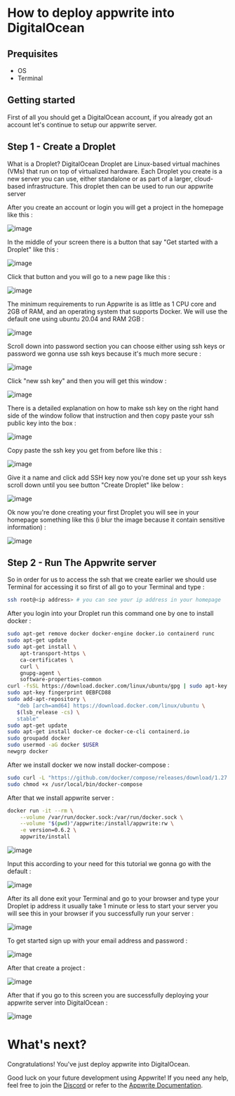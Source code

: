 # How to deploy appwrite into DigitalOcean

## Prequisites

- OS 
- Terminal 

## Getting started

First of all you should get a DigitalOcean account, if you already got an account let's continue to setup our appwrite server.

## Step 1 - Create a Droplet

What is a Droplet? DigitalOcean Droplet are Linux-based virtual machines (VMs) that run on top of virtualized hardware. Each Droplet you create is a new server you can use, either standalone or as part of a larger, cloud-based infrastructure.
 This droplet then can be used to run our appwrite server

After you create an account or login you will get a project in the homepage like this :

![image](https://imgur.com/download/ZQ2FUjX)

In the middle of your screen there is a button that say "Get started with a Droplet"
like this :

![image](https://imgur.com/download/f9DsKAw)

Click that button and you will go to a new page like this :

![image](https://imgur.com/download/XVRkq8C)

The minimum requirements to run Appwrite is as little as 1 CPU core and 2GB of RAM, and an operating system that supports Docker.
 We will use the default one using ubuntu 20.04 and RAM 2GB :

 ![image](https://imgur.com/download/4bqbGYg)
 
Scroll down into password section you can choose either using ssh keys or password we gonna use ssh keys because it's much more secure :

![image](https://imgur.com/download/IpDbMmJ)

Click "new ssh key" and then you will get this window :

![image](https://imgur.com/download/cUNWz5w)

There is a detailed explanation on how to make ssh key on the right hand side of the window follow that instruction and then copy paste
your ssh public key into the box :

![image](https://imgur.com/download/qbMltoP)

Copy paste the ssh key you get from before like this :

![image](https://imgur.com/download/Mpl0SfK)

Give it a name and click add SSH key now you're done set up your ssh keys scroll down until you see button "Create Droplet" like below :

![image](https://imgur.com/download/FWVwhGH)

Ok now you're done creating your first Droplet you will see in your homepage something like this (i blur the image because it contain sensitive information) :

![image](https://imgur.com/download/b9Sr9mz)

## Step 2 - Run The Appwrite server

So in order for us to access the ssh that we create earlier we should use Terminal for accessing it so first of all go to your Terminal and type :

```bash
ssh root@<ip address> # you can see your ip address in your homepage
```

After you login into your Droplet run this command one by one to install docker :

```bash
sudo apt-get remove docker docker-engine docker.io containerd runc
sudo apt-get update
sudo apt-get install \
    apt-transport-https \
    ca-certificates \
    curl \
    gnupg-agent \
    software-properties-common
curl -fsSL https://download.docker.com/linux/ubuntu/gpg | sudo apt-key add -
sudo apt-key fingerprint 0EBFCD88
sudo add-apt-repository \
   "deb [arch=amd64] https://download.docker.com/linux/ubuntu \
   $(lsb_release -cs) \
   stable"
sudo apt-get update
sudo apt-get install docker-ce docker-ce-cli containerd.io
sudo groupadd docker
sudo usermod -aG docker $USER
newgrp docker 
```

After we install docker we now install docker-compose :

```bash
sudo curl -L "https://github.com/docker/compose/releases/download/1.27.4/docker-compose-$(uname -s)-$(uname -m)" -o /usr/local/bin/docker-compose
sudo chmod +x /usr/local/bin/docker-compose
```

After that we install appwrite server :

```bash
docker run -it --rm \
    --volume /var/run/docker.sock:/var/run/docker.sock \
    --volume "$(pwd)"/appwrite:/install/appwrite:rw \
    -e version=0.6.2 \
    appwrite/install
```

![image](https://imgur.com/download/l7R5FZf)

Input this according to your need for this tutorial we gonna go with the default :

![image](https://imgur.com/download/ecCZ1O5)

After its all done exit your Terminal and go to your browser and type your Droplet ip address it usually take 1 minute or 
less to start your server you will see this in your browser if you successfully run your server :

![image](https://imgur.com/download/OTKn3p8)

To get started sign up with your email address and password :

![image](https://imgur.com//download/Wva5tOi)

After that create a project :

![image](https://imgur.com/download/6LKlQoP)

After that if you go to this screen you are successfully deploying your appwrite server into DigitalOcean :

![image](https://imgur.com/download/gaoBGGg)

# What's next?
Congratulations! You've just deploy appwrite into DigitalOcean.

Good luck on your future development using Appwrite! If you need any help, feel free to join the [Discord](https://appwrite.io/discord) or refer to the [Appwrite Documentation](https://appwrite.io/docs). 


